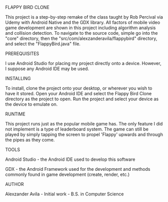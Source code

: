 FLAPPY BIRD CLONE

This project is a step-by-step remake of the class taught by Rob Percival via Udemy with Android Native and the GDX library. All factors of mobile video game development are shown in this project including algorithm analysis and collision detection. To navigate to the source code, simple go into the "core" directory, then the "src/com/alexzanderavila/flappybird" directory, and select the "FlappyBird.java" file. 


PREREQUISITES

I use Android Studio for placing my project directly onto a device. However, I suppose any Android IDE may be used.


INSTALLING

To install, clone the project onto your desktop, or wherever you wish to have it stored. 
Open your Android IDE and select the Flappy Bird Clone directory as the project to open.
Run the project and select your device as the device to emulate on.


RUNTIME

This project runs just as the popular mobile game has. The only feature I did not implement is a type of leaderboard system. The game can still be played by simply tapping the screen to propel 'Flappy' upwards and through the pipes as they come.


TOOLS

Android Studio - the Android IDE used to develop this software

GDX - the Android Framework used for the development and methods commonly found in game development (create, render, etc.)


AUTHOR

Alexzander Avila - Initial work - B.S. in Computer Science
